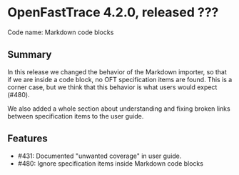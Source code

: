 # OpenFastTrace 4.2.0, released ???

Code name: Markdown code blocks

## Summary

In this release we changed the behavior of the Markdown importer, so that if we are inside a code block, no OFT specification items are found. This is a corner case, but we think that this behavior is what users would expect (#480).

We also added a whole section about understanding and fixing broken links between specification items to the user guide.

## Features

* #431: Documented "unwanted coverage" in user guide.
* #480: Ignore specification items inside Markdown code blocks
